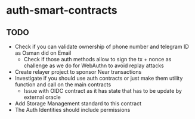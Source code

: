 # auth-smart-contracts

## TODO

- Check if you can validate ownership of phone number and telegram ID as Osman did on Email
  - Check if those auth methods allow to sign the tx + nonce as challenge as we do for WebAuthn to avoid replay attacks
- Create relayer project to sponsor Near transactions
- Investigate if you should use auth contracts or just make them utility function and call on the main contracts
  - Issue with OIDC contract as it has state that has to be update by external oracle
- Add Storage Management standard to this contract
- The Auth Identities should include permissions
